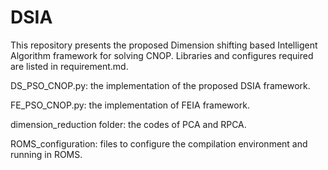 # DSIA

This repository presents the proposed Dimension shifting based Intelligent Algorithm framework for solving CNOP. Libraries and configures required are listed in requirement.md.



DS_PSO_CNOP.py: the implementation of the proposed DSIA framework.

FE_PSO_CNOP.py: the implementation of FEIA framework.

dimension_reduction folder: the codes of PCA and RPCA.

ROMS_configuration: files to configure the compilation environment and running in ROMS.